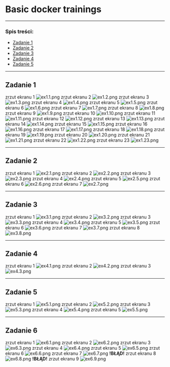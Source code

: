 # Basic docker trainings

---

### Spis treści:
* [Zadanie 1](#zadanie-1)
* [Zadanie 2](#zadanie-2)
* [Zadanie 3](#zadanie-3)
* [Zadanie 4](#zadanie-4)
* [Zadanie 5](#zadanie-5)

---
## Zadanie 1
zrzut ekranu 1
![ex1.1.png](images/ex1.1.png)
zrzut ekranu 2
![ex1.2.png](images/ex1.2.png)
zrzut ekranu 3
![ex1.3.png](images/ex1.3.png)
zrzut ekranu 4
![ex1.4.png](images/ex1.4.png)
zrzut ekranu 5
![ex1.5.png](images/ex1.5.png)
zrzut ekranu 6
![ex1.6.png](images/ex1.6.png)
zrzut ekranu 7
![ex1.7.png](images/ex1.7.png)
zrzut ekranu 8
![ex1.8.png](images/ex1.8.png)
zrzut ekranu 9
![ex1.9.png](images/ex1.9.png)
zrzut ekranu 10
![ex1.10.png](images/ex1.10.png)
zrzut ekranu 11
![ex1.11.png](images/ex1.11.png)
zrzut ekranu 12
![ex1.12.png](images/ex1.12.png)
zrzut ekranu 13
![ex1.13.png](images/ex1.13.png)
zrzut ekranu 14
![ex1.14.png](images/ex1.14.png)
zrzut ekranu 15
![ex1.15.png](images/ex1.15.png)
zrzut ekranu 16
![ex1.16.png](images/ex1.16.png)
zrzut ekranu 17
![ex1.17.png](images/ex1.17.png)
zrzut ekranu 18
![ex1.18.png](images/ex1.18.png)
zrzut ekranu 19
![ex1.19.png](images/ex1.19.png)
zrzut ekranu 20
![ex1.20.png](images/ex1.20.png)
zrzut ekranu 21
![ex1.21.png](images/ex1.21.png)
zrzut ekranu 22
![ex1.22.png](images/ex1.22.png)
zrzut ekranu 23
![ex1.23.png](images/ex1.23.png)

---
## Zadanie 2
zrzut ekranu 1
![ex2.1.png](images/ex2.1.png)
zrzut ekranu 2
![ex2.2.png](images/ex2.2.png)
zrzut ekranu 3
![ex2.3.png](images/ex2.3.png)
zrzut ekranu 4
![ex2.4.png](images/ex2.4.png)
zrzut ekranu 5
![ex2.5.png](images/ex2.5.png)
zrzut ekranu 6
![ex2.6.png](images/ex2.6.png)
zrzut ekranu 7
![ex2.7.png](images/ex2.7.png)

---
## Zadanie 3
zrzut ekranu 1
![ex3.1.png](images/ex3.1.png)
zrzut ekranu 2
![ex3.2.png](images/ex3.2.png)
zrzut ekranu 3
![ex3.3.png](images/ex3.3.png)
zrzut ekranu 4
![ex3.4.png](images/ex3.4.png)
zrzut ekranu 5
![ex3.5.png](images/ex3.5.png)
zrzut ekranu 6
![ex3.6.png](images/ex3.6.png)
zrzut ekranu 7
![ex3.7.png](images/ex3.7.png)
zrzut ekranu 8
![ex3.8.png](images/ex3.8.png)

---
## Zadanie 4
zrzut ekranu 1
![ex4.1.png](images/ex4.1.png)
zrzut ekranu 2
![ex4.2.png](images/ex4.2.png)
zrzut ekranu 3
![ex4.3.png](images/ex4.3.png)

---
## Zadanie 5
zrzut ekranu 1
![ex5.1.png](images/ex5.1.png)
zrzut ekranu 2
![ex5.2.png](images/ex5.2.png)
zrzut ekranu 3
![ex5.3.png](images/ex5.3.png)
zrzut ekranu 4
![ex5.4.png](images/ex5.4.png)
zrzut ekranu 5
![ex5.5.png](images/ex5.5.png)

---
## Zadanie 6
zrzut ekranu 1
![ex6.1.png](images/ex6.1.png)
zrzut ekranu 2
![ex6.2.png](images/ex6.2.png)
zrzut ekranu 3
![ex6.3.png](images/ex6.3.png)
zrzut ekranu 4
![ex6.4.png](images/ex6.4.png)
zrzut ekranu 5
![ex6.5.png](images/ex6.5.png)
zrzut ekranu 6
![ex6.6.png](images/ex6.6.png)
zrzut ekranu 7
![ex6.7.png](images/ex6.7.png)
**!BŁĄD!** zrzut ekranu 8
![ex6.8.png](images/ex6.8.png)
**!BŁĄD!** zrzut ekranu 9
![ex6.9.png](images/ex6.9.png)